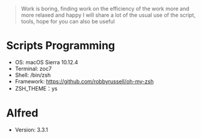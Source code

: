 > Work is boring, finding work on the efficiency of the work more and more relaxed and happy
> I will share a lot of the usual use of the script, tools, hope for you can also be useful
# Scripts Programming
- OS: macOS Sierra 10.12.4
- Terminal: zoc7
- Shell: /bin/zsh 
- Framework: https://github.com/robbyrussell/oh-my-zsh 
- ZSH_THEME：ys

# Alfred 
- Version: 3.3.1
